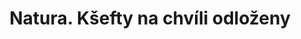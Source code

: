 ﻿---
title: "Natura. Kšefty na chvíli odloženy"
details: V době prý proevropské vlády docházelo k řadě podivných rozhodnutí, pokud k nim byla nutná podpora Parlamentu, bylo možné je odmítnout při hlasování poslanců - zde se to povedlo.
year: 2003
attachments: assets/uploads/NATURA-ksefty-na-chvili-odlozeny.pdf
tag: how-we-were
---